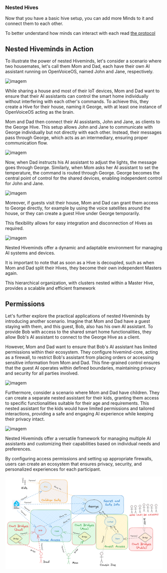 ### Nested Hives

Now that you have a basic hive setup, you can add more Minds to it and connect them to each other.

To better understand how minds can interact with each read [the protocol](./04_protocol.md)

## Nested Hiveminds in Action

To illustrate the power of nested Hiveminds, let's consider a scenario where two housemates, let's call them Mom and Dad, each have their own AI assistant running on OpenVoiceOS, named John and Jane, respectively.

![imagem](https://github.com/JarbasHiveMind/HiveMind-community-docs/assets/33701864/486d97a1-484c-42e0-a556-193cf70fe6c6)

While sharing a house and most of their IoT devices, Mom and Dad want to ensure that their AI assistants can control the smart home individually without interfering with each other's commands. To achieve this, they create a Hive for their house, naming it George, with at least one instance of OpenVoiceOS acting as the brain.

Mom and Dad then connect their AI assistants, John and Jane, as clients to the George Hive. This setup allows John and Jane to communicate with George individually but not directly with each other. Instead, their messages pass through George, which acts as an intermediary, ensuring proper communication flow.

![imagem](https://github.com/JarbasHiveMind/HiveMind-community-docs/assets/33701864/1da8c4f5-243b-4b58-9465-e59612d5d74e)

Now, when Dad instructs his AI assistant to adjust the lights, the message goes through George. Similarly, when Mom asks her AI assistant to set the temperature, the command is routed through George. George becomes the central point of control for the shared devices, enabling independent control for John and Jane.

![imagem](https://github.com/JarbasHiveMind/HiveMind-community-docs/assets/33701864/6217ac9b-fed5-44f7-9ff2-82d0400431f9)

Moreover, if guests visit their house, Mom and Dad can grant them access to George directly, for example by using the voice satellites around the house, or they can create a guest Hive under George temporarily. 

This flexibility allows for easy integration and disconnection of Hives as required.

![imagem](https://github.com/JarbasHiveMind/HiveMind-community-docs/assets/33701864/4b3e04ed-cc06-4405-a7e8-4e8b22dfb0cf)

Nested Hiveminds offer a dynamic and adaptable environment for managing AI systems and devices. 

It is important to note that as soon as a Hive is decoupled, such as when  Mom and Dad split their Hives, they become their own independent Masters again. 

This hierarchical organization, with clusters nested within a Master Hive, provides a scalable and efficient framework

## Permissions

Let's further explore the practical applications of nested Hiveminds by introducing another scenario. Imagine that Mom and Dad have a guest staying with them, and this guest, Bob, also has his own AI assistant. To provide Bob with access to the shared smart home functionalities, they allow Bob's AI assistant to connect to the George Hive as a client.

However, Mom and Dad want to ensure that Bob's AI assistant has limited permissions within their ecosystem. They configure hivemind-core, acting as a firewall, to restrict Bob's assistant from placing orders or accessing sensitive information from Mom and Dad. This fine-grained control ensures that the guest AI operates within defined boundaries, maintaining privacy and security for all parties involved.

![imagem](https://github.com/JarbasHiveMind/HiveMind-community-docs/assets/33701864/ae8530d6-a465-4ae6-b556-b3f50562d810)

Furthermore, consider a scenario where Mom and Dad have children. They can create a separate nested assistant for their kids, granting them access to specific functionalities suitable for their age and requirements. This nested assistant for the kids would have limited permissions and tailored interactions, providing a safe and engaging AI experience while keeping their privacy intact.

![imagem](https://github.com/JarbasHiveMind/HiveMind-community-docs/assets/33701864/217b4185-7e1b-46f0-af83-b3c097ff2b5f)

Nested Hiveminds offer a versatile framework for managing multiple AI assistants and customizing their capabilities based on individual needs and preferences. 

By configuring access permissions and setting up appropriate firewalls, users can create an ecosystem that ensures privacy, security, and personalized experiences for each participant.

![img_15.png](img_15.png)
